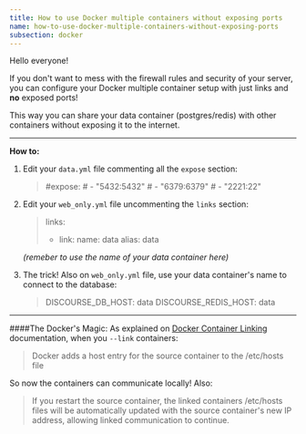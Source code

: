 ```yaml
---
title: How to use Docker multiple containers without exposing ports
name: how-to-use-docker-multiple-containers-without-exposing-ports
subsection: docker
---
```


Hello everyone!

If you don't want to mess with the firewall rules and security of your server, you can configure your Docker multiple container setup with just links and **no** exposed ports!

This way you can share your data container (postgres/redis) with other containers without exposing it to the internet.

----------

**How to:**

 1. Edit your `data.yml` file commenting all the `expose` section:
    >\#expose:
    >\#   - "5432:5432"
    >\#   - "6379:6379"
    >\#   - "2221:22"

 1. Edit your `web_only.yml` file uncommenting the `links` section:
    >links:
    >- link:
    >name: data
    >alias: data

    *(remeber to use the name of your data container here)*

 1. The trick! Also on `web_only.yml` file, use your data container's name to connect to the database:
    > DISCOURSE_DB_HOST: data
    > DISCOURSE_REDIS_HOST: data

----------

####The Docker's Magic:
As explained on [Docker Container Linking][1] documentation, when you `--link` containers:
> Docker adds a host entry for the source container to the /etc/hosts file

So now the containers can communicate locally! Also:
> If you restart the source container, the linked containers /etc/hosts files will be automatically updated with the source container's new IP address, allowing linked communication to continue.




  [1]: https://docs.docker.com/userguide/dockerlinks/#docker-container-linking
